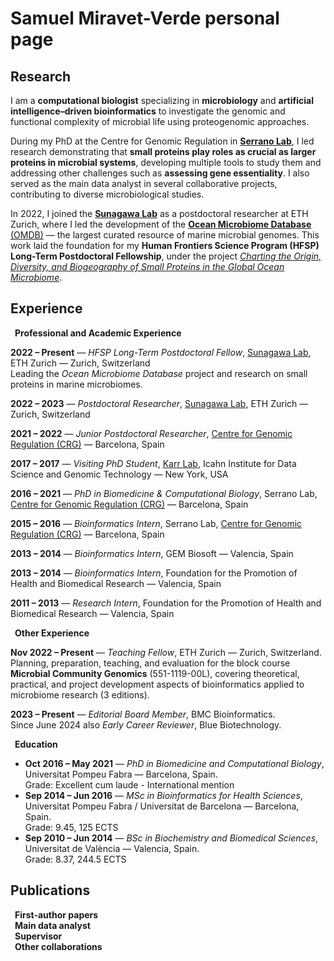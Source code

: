 # Samuel Miravet-Verde personal page

## Research 

<!---
<img style="float: left; width: 15%; height: auto" src="./profile_image.jpeg">
-->

I am a **computational biologist** specializing in **microbiology** and **artificial intelligence–driven bioinformatics** to investigate the genomic and functional complexity of microbial life using proteogenomic approaches.  

During my PhD at the Centre for Genomic Regulation in [**Serrano Lab**](http://serranolab.crg.eu/), I led research demonstrating that **small proteins play roles as crucial as larger proteins in microbial systems**, developing multiple tools to study them and addressing other challenges such as **assessing gene essentiality**. I also served as the main data analyst in several collaborative projects, contributing to diverse microbiological studies.  

In 2022, I joined the [**Sunagawa Lab**](https://micro.biol.ethz.ch/research/sunagawa.html) as a postdoctoral researcher at ETH Zurich, where I led the development of the [**Ocean Microbiome Database** (OMDB)](https://omdb.microbiomics.io/repository/ocean/) — the largest curated resource of marine microbial genomes. This work laid the foundation for my **Human Frontiers Science Program (HFSP) Long-Term Postdoctoral Fellowship**, under the project *[Charting the Origin, Diversity, and Biogeography of Small Proteins in the Global Ocean Microbiome](https://www.hfsp.org/awardees/awards?field_award_type_target_id=92&field_award_year_target_id%5B%5D=399&field_countries_target_id=SWITZERLAND&field_nationalities_target_id=SPAIN+%28310%29)*.


## Experience

<style>
  summary {
    cursor: pointer;
    list-style: none;
  }
  /* Hide default marker */
  summary::-webkit-details-marker {
    display: none;
  }
  /* Add custom arrow */
  summary::before {
    content: ""; /* right-pointing triangle */
    display: inline-block;
    margin-right: 0.5em;
    transition: transform 0.2s ease;
  }
  /* Rotate arrow when open */
  details[open] > summary::before {
    transform: rotate(90deg);
  }
</style>

<details open>
  <summary><strong>Professional and Academic Experience</strong></summary>

  <p><strong>2022 – Present</strong> — <em>HFSP Long-Term Postdoctoral Fellow</em>, <a href="https://www.sunagawa.ethz.ch">Sunagawa Lab</a>, ETH Zurich — Zurich, Switzerland<br>
  Leading the <em>Ocean Microbiome Database</em> project and research on small proteins in marine microbiomes.</p>

  <p><strong>2022 – 2023</strong> — <em>Postdoctoral Researcher</em>, <a href="https://www.sunagawa.ethz.ch">Sunagawa Lab</a>, ETH Zurich — Zurich, Switzerland</p>

  <p><strong>2021 – 2022</strong> — <em>Junior Postdoctoral Researcher</em>, <a href="http://serranolab.crg.eu/">Centre for Genomic Regulation (CRG)</a> — Barcelona, Spain</p>

  <p><strong>2017 – 2017</strong> — <em>Visiting PhD Student</em>, <a href="https://karrlab.org">Karr Lab</a>, Icahn Institute for Data Science and Genomic Technology — New York, USA</p>

  <p><strong>2016 – 2021</strong> — <em>PhD in Biomedicine & Computational Biology</em>, Serrano Lab, <a href="http://serranolab.crg.eu/">Centre for Genomic Regulation (CRG)</a> — Barcelona, Spain</p>

  <p><strong>2015 – 2016</strong> — <em>Bioinformatics Intern</em>, Serrano Lab, <a href="http://serranolab.crg.eu/">Centre for Genomic Regulation (CRG)</a> — Barcelona, Spain</p>

  <p><strong>2013 – 2014</strong> — <em>Bioinformatics Intern</em>, GEM Biosoft — Valencia, Spain</p>

  <p><strong>2013 – 2014</strong> — <em>Bioinformatics Intern</em>, Foundation for the Promotion of Health and Biomedical Research — Valencia, Spain</p>

  <p><strong>2011 – 2013</strong> — <em>Research Intern</em>, Foundation for the Promotion of Health and Biomedical Research — Valencia, Spain</p>

</details>


<details open>
  <summary><strong>Other Experience</strong></summary>

  <p><strong>Nov 2022 – Present</strong> — <em>Teaching Fellow</em>, ETH Zurich — Zurich, Switzerland.<br>
  Planning, preparation, teaching, and evaluation for the block course <strong>Microbial Community Genomics</strong> (551-1119-00L), covering theoretical, practical, and project development aspects of bioinformatics applied to microbiome research (3 editions).</p>

  <p><strong>2023 – Present</strong> — <em>Editorial Board Member</em>, BMC Bioinformatics.<br>
  Since June 2024 also <em>Early Career Reviewer</em>, Blue Biotechnology.</p>

</details>

<details open>
  <summary><strong>Education</strong></summary>
  <ul>
    <li>
      <strong>Oct 2016 – May 2021</strong> — <em>PhD in Biomedicine and Computational Biology</em>, Universitat Pompeu Fabra — Barcelona, Spain.<br>
      Grade: Excellent cum laude - International mention
    </li>
    <li>
      <strong>Sep 2014 – Jun 2016</strong> — <em>MSc in Bioinformatics for Health Sciences</em>, Universitat Pompeu Fabra / Universitat de Barcelona — Barcelona, Spain.<br>
      Grade: 9.45, 125 ECTS
    </li>
    <li>
      <strong>Sep 2010 – Jun 2014</strong> — <em>BSc in Biochemistry and Biomedical Sciences</em>, Universitat de València — Valencia, Spain.<br>
      Grade: 8.37, 244.5 ECTS
    </li>
  </ul>
</details>

## Publications

<details>
  <summary><strong>First-author papers</strong></summary>
  <ul>
    <li>
      "<strong>The natural diversity of <em>E. coli</em> transporter-dependent capsules</strong>" — Carine Roese Mores, Samuel Miravet-Verde, ..., Shinichi Sunagawa, Timothy G. Keys. <em>bioRxiv</em>, 2025 (07 Aug 2025). 
      <a href="https://doi.org/10.1101/2025.08.07.669119" target="_blank" rel="noopener noreferrer">📄 Link</a>
    </li>
    <li>
      "<strong>Quantitative essentiality in a reduced genome: a functional, regulatory and structural fitness map</strong>" — Samuel Miravet-Verde, Raul Burgos, ..., Luis Serrano. <em>bioRxiv</em>, 2025 (06 Feb 2025). 
      <a href="https://doi.org/10.1101/2025.02.06.636790" target="_blank" rel="noopener noreferrer">📄 Link</a>
    </li>
    <li>
      "<strong>ProTInSeq: transposon insertion tracking by ultra-deep DNA sequencing to identify translated large and small ORFs</strong>" — Samuel Miravet-Verde, Riccardo Mazzolini, ..., Maria Lluch-Senar, Luis Serrano. <em>Nature Communications</em>, 2024 (12 Feb 2024). 
      <a href="https://www.nature.com/articles/s41467-024-46112-2" target="_blank" rel="noopener noreferrer">📄 Link</a>
    </li>
    <li>
      "<strong>FASTQINS and ANUBIS: two bioinformatic tools to explore facts and artifacts in transposon sequencing and essentiality studies</strong>" — Samuel Miravet-Verde, Raul Burgos, ..., Maria Lluch-Senar, Luis Serrano. <em>Nucleic Acids Research</em>, 2020 (21 Sep 2020). 
      <a href="https://academic.oup.com/nar/article/48/17/e102/5894413" target="_blank" rel="noopener noreferrer">📄 Link</a>
    </li>
    <li>
      "<strong>Unraveling the hidden universe of small proteins in bacterial genomes</strong>" — Samuel Miravet-Verde, Toni Ferrar, ..., Luis Serrano, Maria Lluch-Senar. <em>Molecular Systems Biology</em>, 2019 (20 Feb 2019). 
      <a href="https://www.embopress.org/doi/full/10.15252/msb.20188290" target="_blank" rel="noopener noreferrer">📄 Link</a>
    </li>
    <li>
      "<strong>Alternative transcriptional regulation in genome-reduced bacteria</strong>" — Samuel Miravet-Verde, Victor Lloréns-Rico, Luis Serrano. <em>Current Opinion in Microbiology</em>, 2017 (Oct 2017). 
      <a href="https://www.sciencedirect.com/science/article/pii/S1369527417300723" target="_blank" rel="noopener noreferrer">📄 Link</a>
    </li>
  </ul>
</details>

<details>
  <summary><strong>Main data analyst</strong></summary>
  <ul>
    <li>
      "<strong>SURE editing: combining oligo-recombineering and programmable insertion/deletion of selection markers to efficiently edit the <em>Mycoplasma pneumoniae</em> genome</strong>" — Carlos Piñero-Lambea, Eva Garcia-Ramallo, Samuel Miravet-Verde, ..., Maria Lluch-Senar, Luis Serrano. <em>Nucleic Acids Research</em>, 2022 (15 Dec 2022). 
      <a href="https://doi.org/10.1093/nar/gkac1132" target="_blank" rel="noopener noreferrer">📄 Link</a>
    </li>
    <li>
      "<strong>LoxTnSeq: random transposon insertions combined with cre/lox recombination and counterselection to generate large random genome reductions</strong>" — Daniel Shaw, Samuel Miravet-Verde, ..., Maria Lluch-Senar, Luis Serrano. <em>Microbial Biotechnology</em>, 2021 (Nov 2021). 
      <a href="https://doi.org/10.1111/1751-7915.13894" target="_blank" rel="noopener noreferrer">📄 Link</a>
    </li>
    <li>
      "<strong>Inferring active metabolic pathways from proteomics and essentiality data</strong>" — Adrián Montero-Blay, Samuel Miravet-Verde, ..., Maria Lluch-Senar, Luis Serrano. <em>Cell Reports</em>, 2020 (02 Jun 2020). 
      <a href="https://doi.org/10.1016/j.celrep.2020.107722" target="_blank" rel="noopener noreferrer">📄 Link</a>
    </li>
    <li>
      "<strong>SynMyco transposon: engineering transposon vectors for efficient transformation of minimal genomes</strong>" — Adrián Montero-Blay, Samuel Miravet-Verde, ..., Maria Lluch-Senar, Luis Serrano. <em>DNA Research</em>, 2019 (01 Aug 2019). 
      <a href="https://doi.org/10.1093/dnares/dsz015" target="_blank" rel="noopener noreferrer">📄 Link</a>
    </li>
  </ul>
</details>

<details>
  <summary><strong>Supervisor</strong></summary>
  <ul>
    <li>
      "<strong>Using single-cell perturbation screens to decode the regulatory architecture of splicing factor programs</strong>" — Miquel Anglada-Girotto, Samuel Miravet-Verde, Luis Serrano. <em>bioRxiv</em>, 2025 (07 Feb 2025). 
      <a href="https://doi.org/10.1101/2025.02.07.637061" target="_blank" rel="noopener noreferrer">📄 Link</a>
    </li>
    <li>
      "<strong>Exon inclusion signatures enable accurate estimation of splicing factor activity</strong>" — Miquel Anglada-Girotto, Daniel F. Moakley, ..., Samuel Miravet-Verde, ..., Luis Serrano. <em>Nature Communications</em>, 2024 (25 Mar 2024). 
      <a href="https://pmc.ncbi.nlm.nih.gov/articles/PMC11230296/" target="_blank" rel="noopener noreferrer">📄 Link</a>
    </li>
    <li>
      "<strong>In silico RNA isoform screening to identify potential cancer driver exons with therapeutic applications</strong>" — Miquel Anglada-Girotto, Laura Ciampi, ..., Samuel Miravet-Verde, ..., Luis Serrano. <em>Nature Communications</em>, 2024 (26 Dec 2024). 
      <a href="https://doi.org/10.1038/s41467-024-44468-7" target="_blank" rel="noopener noreferrer">📄 Link</a>
    </li>
    <li>
      "<strong>robustica: customizable robust independent component analysis</strong>" — Miquel Anglada-Girotto, Samuel Miravet-Verde, ..., Stephen A. Head. <em>BMC Bioinformatics</em>, 2022 (16 Aug 2022). 
      <a href="https://doi.org/10.1186/s12859-022-04847-6" target="_blank" rel="noopener noreferrer">📄 Link</a>
    </li>
  </ul>
</details>

<details>
  <summary><strong>Other collaborations</strong></summary>
  <ul>
    <li>
      "<strong>Genome-resolved diversity and biosynthetic potential of the coral reef microbiome</strong>" — Lucas Paoli, Fabienne Wiederkehr, ..., Samuel Miravet-Verde, ..., Shinichi Sunagawa. <em>bioRxiv</em>, 2024 (18 Aug 2024). 
      <a href="https://doi.org/10.1101/2024.08.18.608444" target="_blank" rel="noopener noreferrer">📄 Link</a>
    </li>
    <li>
      "<strong>Extensive data mining uncovers novel diversity among members of the rare biosphere within the Thermoplasmatota</strong>" — Mara D. Maeke, Xiuran Yin, ..., Samuel Miravet-Verde, ..., Christiane Hassenrück. <em>Microbiome</em>, 2025 (03 Aug 2025). 
      <a href="https://microbiomejournal.biomedcentral.com/articles/10.1186/s40168-025-02140-8" target="_blank" rel="noopener noreferrer">📄 Link</a>
    </li>
    <li>
      "<strong>The mOTUs online database provides web-accessible genomic context to taxonomic profiling of microbial communities</strong>" — Marija Dmitrijeva, Hans-Joachim Ruscheweyh, ..., Samuel Miravet-Verde, ..., Shinichi Sunagawa. <em>Nucleic Acids Research</em>, 2025 (06 Jan 2025). 
      <a href="https://academic.oup.com/nar/article/53/D1/D797/7889250?login=true" target="_blank" rel="noopener noreferrer">📄 Link</a>
    </li>
    <li>
      "<strong>Engineering <em>Mycoplasma pneumoniae</em> to bypass the association with Guillain-Barré syndrome</strong>" — Alicia Broto, Carlos Piñero-Lambea, ..., Samuel Miravet-Verde, ..., Luis Serrano. <em>Microbes and Infection</em>, 2024 (15 Jul 2024). 
      <a href="https://doi.org/10.1016/j.micinf.2024.105342" target="_blank" rel="noopener noreferrer">📄 Link</a>
    </li>
    <li>
      "<strong>Specialization of the photoreceptor transcriptome by Srrm3-dependent microexons is required for outer segment maintenance and vision</strong>" — Laura Ciampi, Federica Mantica, ..., Samuel Miravet-Verde, ..., Manuel Irimia. <em>PNAS</em>, 2022 (19 Jul 2022). 
      <a href="https://doi.org/10.1073/pnas.2117090119" target="_blank" rel="noopener noreferrer">📄 Link</a>
    </li>
    <li>
      "<strong>A genetic toolkit and gene switches to limit <em>Mycoplasma</em> growth for biosafety applications</strong>" — Alicia Broto, Emanuele Gaspari, Samuel Miravet-Verde, ..., Luis Serrano. <em>Nature Communications</em>, 2022 (08 Apr 2022). 
      <a href="https://doi.org/10.1038/s41467-022-29529-4" target="_blank" rel="noopener noreferrer">📄 Link</a>
    </li>
    <li>
      "<strong>The role of clonal communication and heterogeneity in breast cancer</strong>" — Ana Martín-Pardillos, Ángela Valls Chiva, ..., Samuel Miravet-Verde, ..., Santiago Ramón y Cajal. <em>BMC Cancer</em>, 2019 (10 Jul 2019). 
      <a href="https://doi.org/10.1186/s12885-019-5840-6" target="_blank" rel="noopener noreferrer">📄 Link</a>
    </li>
    <li>
      "<strong>High frequencies of antibiotic resistance genes in infants' meconium and early fecal samples</strong>" — Maria José Gosalbes, Yolanda Vallès, ..., Samuel Miravet-Verde, ..., Maria Pilar Francino. <em>Journal of Developmental Origins of Health and Disease</em>, 2016 (06 Feb 2016). 
      <a href="https://doi.org/10.1017/S2040174415007832" target="_blank" rel="noopener noreferrer">📄 Link</a>
    </li>
    <li>
      "<strong>Engineering bacteria to form a biofilm and induce clumping in <em>Caenorhabditis elegans</em></strong>" — Pablo Dorado-Morales, Antonio Iglesias, ..., Samuel Miravet-Verde, ..., Manuel Porcar. <em>ACS Synthetic Biology</em>, 2014 (15 Dec 2014). 
      <a href="https://doi.org/10.1021/sb500039k" target="_blank" rel="noopener noreferrer">📄 Link</a>
    </li>
  </ul>
</details>
